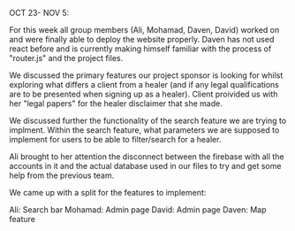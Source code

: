 

OCT 23- NOV 5:


For this week all group members (Ali, Mohamad, Daven, David) worked on and were finally able to deploy the website properly. Daven has not used react before and is currently making himself familiar with the process of "router.js" and the project files.

 We discussed the primary features our project sponsor is looking for whilst exploring what differs a client from a healer (and if any legal qualifications are to be presented when signing up as a healer). Client proivided us with her "legal papers" for the healer disclaimer that she made. 

We discussed further the functionality of the search feature we are trying to implment. Within the search feature, what parameters we are supposed to implement for users to be able to filter/search for a healer. 

Ali brought to her attention the disconnect between the firebase with all the accounts in it and the actual database used in our files to try and get some help from the previous team. 

We came up with a split for the features to implement:

Ali: Search bar
Mohamad: Admin page
David: Admin page
Daven: Map feature







